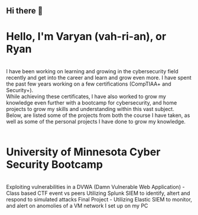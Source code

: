 ## Hi there 👋
<h1>Hello, I'm Varyan (vah-ri-an), or Ryan </h1> 
<br><body>I have been working on learning and growing in the cybersecurity field recently and get into the career and learn and grow even more. I have spent the past few years working on a few certifications (CompTIAA+ and Security+).<br>
While achieving these certificates, I have also worked to grow my knowledge even further with a bootcamp for cybersecurity, and home projects to grow my skills and understanding within this vast subject. <br>
Below, are listed some of the projects from both the course I have taken, as well as some of the personal projects I have done to grow my knowledge.</body>
<br><br>

<h1>University of Minnesota Cyber Security Bootcamp </h1> <br>
<body>Exploiting vulnerabilities in a DVWA (Damn Vulnerable Web Application) - Class based CTF event vs peers </body>
<body>Utilizing Splunk SIEM to identify, altert and respond to simulated attacks</body>
<body>Final Project - Utilizing Elastic SIEM to monitor, and alert on anomolies of a VM network I set up on my PC</body>
<!--
**VaryanW/VaryanW** is a ✨ _special_ ✨ repository because its `README.md` (this file) appears on your GitHub profile.

Here are some ideas to get you started:

- 🔭 I’m currently working on ...
- 🌱 I’m currently learning ...
- 👯 I’m looking to collaborate on ...
- 🤔 I’m looking for help with ...
- 💬 Ask me about ...
- 📫 How to reach me: ...
- 😄 Pronouns: ...
- ⚡ Fun fact: ...
-->
